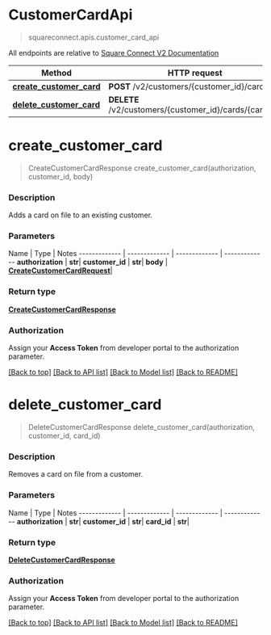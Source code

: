 # CustomerCardApi
> squareconnect.apis.customer_card_api

All endpoints are relative to [Square Connect V2 Documentation](https://docs.connect.squareup.com/api/connect/v2/#navsection-endpoints)


Method | HTTP request 
------------- | -------------
[**create_customer_card**](CustomerCardApi.md#create_customer_card) | **POST** /v2/customers/{customer_id}/cards
[**delete_customer_card**](CustomerCardApi.md#delete_customer_card) | **DELETE** /v2/customers/{customer_id}/cards/{card_id}


# **create_customer_card**
> CreateCustomerCardResponse create_customer_card(authorization, customer_id, body)

### Description

Adds a card on file to an existing customer.

### Parameters

Name | Type | Notes
------------- | ------------- | ------------- | -------------
 **authorization** | **str**| 
 **customer_id** | **str**| 
 **body** | [**CreateCustomerCardRequest**](CreateCustomerCardRequest.md)| 

### Return type

[**CreateCustomerCardResponse**](CreateCustomerCardResponse.md)

### Authorization

Assign your **Access Token** from developer portal to the authorization parameter.

[[Back to top]](#) [[Back to API list]](../README.md#documentation-for-api-endpoints) [[Back to Model list]](../README.md#documentation-for-models) [[Back to README]](../README.md)

# **delete_customer_card**
> DeleteCustomerCardResponse delete_customer_card(authorization, customer_id, card_id)

### Description

Removes a card on file from a customer.

### Parameters

Name | Type | Notes
------------- | ------------- | ------------- | -------------
 **authorization** | **str**| 
 **customer_id** | **str**| 
 **card_id** | **str**| 

### Return type

[**DeleteCustomerCardResponse**](DeleteCustomerCardResponse.md)

### Authorization

Assign your **Access Token** from developer portal to the authorization parameter.

[[Back to top]](#) [[Back to API list]](../README.md#documentation-for-api-endpoints) [[Back to Model list]](../README.md#documentation-for-models) [[Back to README]](../README.md)

